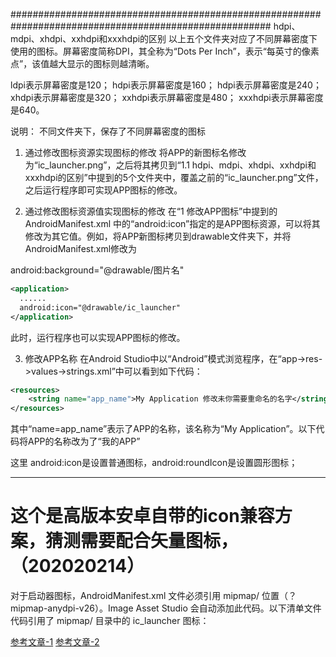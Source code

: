 #######################################################################################################
hdpi、mdpi、xhdpi、xxhdpi和xxxhdpi的区别
以上五个文件夹对应了不同屏幕密度下使用的图标。屏幕密度简称DPI，其全称为“Dots Per Inch”，表示“每英寸的像素点”，该值越大显示的图标则越清晰。

ldpi表示屏幕密度是120；
hdpi表示屏幕密度是160；
hdpi表示屏幕密度是240；
xhdpi表示屏幕密度是320；
xxhdpi表示屏幕密度是480；
xxxhdpi表示屏幕密度是640。

说明：
不同文件夹下，保存了不同屏幕密度的图标

1. 通过修改图标资源实现图标的修改
将APP的新图标名修改为“ic_launcher.png”，之后将其拷贝到“1.1 hdpi、mdpi、xhdpi、xxhdpi和xxxhdpi的区别”中提到的5个文件夹中，覆盖之前的“ic_launcher.png”文件，之后运行程序即可实现APP图标的修改。

2. 通过修改图标资源值实现图标的修改
在“1 修改APP图标”中提到的 AndroidManifest.xml 中的“android:icon”指定的是APP图标资源，可以将其修改为其它值。例如，将APP新图标拷贝到drawable文件夹下，并将 AndroidManifest.xml修改为

android:background="@drawable/图片名"
```xml
<application>
  ......
  android:icon="@drawable/ic_launcher"
</application>
```

此时，运行程序也可以实现APP图标的修改。

3. 修改APP名称
在Android Studio中以“Android”模式浏览程序，在“app->res->values->strings.xml”中可以看到如下代码：
```xml
<resources>
    <string name="app_name">My Application 修改未你需要重命名的名字</string>
</resources>
```
其中“name=app_name”表示了APP的名称，该名称为“My Application”。以下代码将APP的名称改为了“我的APP”

这里 android:icon是设置普通图标，android:roundIcon是设置圆形图标；


---
# 这个是高版本安卓自带的icon兼容方案，猜测需要配合矢量图标， （202020214）
对于启动器图标，AndroidManifest.xml 文件必须引用 mipmap/ 位置（？ mipmap-anydpi-v26）。Image Asset Studio 会自动添加此代码。以下清单文件代码引用了 mipmap/ 目录中的 ic_launcher 图标：


[参考文章-1](https://www.jianshu.com/p/e01d8b9e8cee)
[参考文章-2](https://developer.android.com/studio/write/vector-asset-studio?hl=zh-cn)


